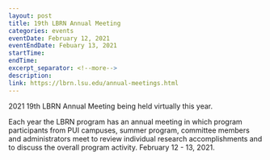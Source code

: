 ```yaml
---
layout: post
title: 19th LBRN Annual Meeting
categories: events
eventDate: February 12, 2021
eventEndDate: Febuary 13, 2021
startTime:
endTime:
excerpt_separator: <!--more-->
description:
link: https://lbrn.lsu.edu/annual-meetings.html
---
```

2021 19th LBRN Annual Meeting being held virtually this year.
<!--more-->
Each year the LBRN program has an annual meeting in which program participants from PUI campuses, summer program, committee members and administrators meet to review individual research accomplishments and to discuss the overall program activity. February 12 - 13, 2021.
